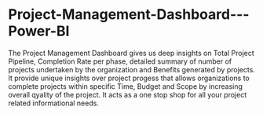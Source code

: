 # Project-Management-Dashboard---Power-BI
The Project Management Dashboard gives us deep insights on Total Project Pipeline, Completion Rate per phase, detailed summary of number of projects undertaken by the organization and Benefits generated by projects.
It provide unique insights over project progess that allows organizations to complete projects within specific Time, Budget and Scope by increasing overall qyality of the project.
It acts as a one stop shop for all your project related informational needs.
